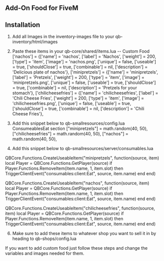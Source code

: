 ## Add-On Food for FiveM
## Installation
1. Add all Images in the inventory-images file to your qb-inventory/html/images

2. Paste these items in your qb-core/shared/items.lua
    -- Custom Food
	['nachos'] 				 	 	 = {['name'] = 'nachos', 			  	  		['label'] = 'Nachos', 					['weight'] = 200, 		['type'] = 'item', 		['image'] = 'nachos.png', 				['unique'] = false, 	['useable'] = true, 	['shouldClose'] = true,	   ['combinable'] = nil,   ['description'] = 'Delicious plate of nachos'},
	['minipretzels'] 				 = {['name'] = 'minipretzels', 			  	  	['label'] = 'Pretzels', 				['weight'] = 200, 		['type'] = 'item', 		['image'] = 'minipretzels.png', 		['unique'] = false, 	['useable'] = true, 	['shouldClose'] = true,	   ['combinable'] = nil,   ['description'] = 'Pretzels for your stomach'},
	['chilicheesefries'] 			 = {['name'] = 'chilicheesefries', 			  	['label'] = 'Chili Cheese Fries', 		['weight'] = 200, 		['type'] = 'item', 		['image'] = 'chilicheesefries.png', 	['unique'] = false, 	['useable'] = true, 	['shouldClose'] = true,	   ['combinable'] = nil,   ['description'] = 'Chili Cheese Fries'},

4. Add this snippet below to qb-smallresources/config.lua ConsumeablesEat section
    ["minipretzels"] = math.random(40, 50),
    ["chilicheesefries"] = math.random(40, 50),
    ["nachos"] = math.random(40, 50),

5. Add this snippet below to qb-smallresources/server/consumables.lua

QBCore.Functions.CreateUseableItem("minipretzels", function(source, item)
    local Player = QBCore.Functions.GetPlayer(source)
	if Player.Functions.RemoveItem(item.name, 1, item.slot) then
        TriggerClientEvent("consumables:client:Eat", source, item.name)
    end
end)

QBCore.Functions.CreateUseableItem("nachos", function(source, item)
    local Player = QBCore.Functions.GetPlayer(source)
	if Player.Functions.RemoveItem(item.name, 1, item.slot) then
        TriggerClientEvent("consumables:client:Eat", source, item.name)
    end
end)

QBCore.Functions.CreateUseableItem("chilicheesefries", function(source, item)
    local Player = QBCore.Functions.GetPlayer(source)
	if Player.Functions.RemoveItem(item.name, 1, item.slot) then
        TriggerClientEvent("consumables:client:Eat", source, item.name)
    end
end)

6. Make sure to add these items to whatever shop you want to sell it in by heading to qb-shops/config.lua

If you want to add custom food just follow these steps and change the variables and images needed for them.